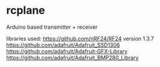 # rcplane
Arduino based transmitter + receiver

libraries used:
https://github.com/nRF24/RF24 version 1.3.7
https://github.com/adafruit/Adafruit_SSD1306
https://github.com/adafruit/Adafruit-GFX-Library
https://github.com/adafruit/Adafruit_BMP280_Library
